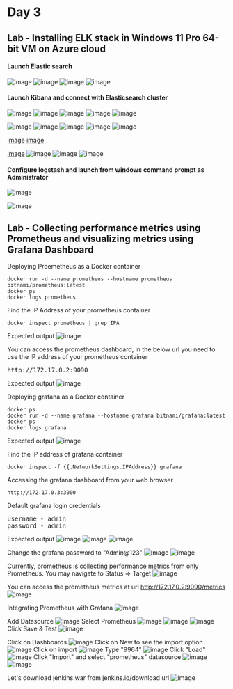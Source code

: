 # Day 3

## Lab - Installing ELK stack in Windows 11 Pro 64-bit VM on Azure cloud
#### Launch Elastic search
![image](https://github.com/user-attachments/assets/4365bb19-93c2-4496-9a78-368d8acbd984)
![image](https://github.com/user-attachments/assets/f45f3427-153b-4502-b348-03027ccf8396)
![image](https://github.com/user-attachments/assets/f25e4eba-59e8-446f-9bb3-7255031c4195)
![image](https://github.com/user-attachments/assets/84becbdc-aa2a-42a3-9bd3-217341cae8e4)

#### Launch Kibana and connect with Elasticsearch cluster
![image](https://github.com/user-attachments/assets/866bdc08-2cfe-4751-8507-09288ba06aee)
![image](https://github.com/user-attachments/assets/1dcaef2a-0408-47a3-9454-918c337245c3)
![image](https://github.com/user-attachments/assets/912b1e07-fa69-4138-8a20-1154993f9b4c)
![image](https://github.com/user-attachments/assets/5ed40b68-5dd5-42e9-802f-65e1813cdffb)
![image](https://github.com/user-attachments/assets/9137972e-3a83-4121-a392-651b6da3d7a5)

![image](https://github.com/user-attachments/assets/4b53c85c-fa4c-4c17-a44e-dea25a596660)
![image](https://github.com/user-attachments/assets/f10f85d9-ca23-416d-a0d2-050ae62adb24)
![image](https://github.com/user-attachments/assets/55e772d1-f8b4-46ed-a933-766894ff0190)
![image](https://github.com/user-attachments/assets/fd0af8f8-7558-4499-a526-73b4c0805531)
![image](https://github.com/user-attachments/assets/a964561f-29cf-41a6-b39e-6db97672df23)

[image](https://github.com/user-attachments/assets/24e6484a-db61-4392-b1d8-33eed4aa7e39)
[image](https://github.com/user-attachments/assets/d95b31d5-be87-4fc4-935d-2a0b29bd7e60)

[image](https://github.com/user-attachments/assets/76530417-b07c-47ca-9531-dccb7d16a8c7)
![image](https://github.com/user-attachments/assets/f7385f6c-df86-4a77-b260-5d11126763b0)
![image](https://github.com/user-attachments/assets/92c0d751-fe29-4b33-be60-35b0cdd5e6ba)
![image](https://github.com/user-attachments/assets/19396b21-0c58-4df8-9499-07f19f78aae7)

#### Configure logstash and launch from windows command prompt as Administrator
![image](https://github.com/user-attachments/assets/c6179dfc-a289-487e-af5a-f85f6597f589)

![image](https://github.com/user-attachments/assets/4323905a-ff1b-4f17-a453-fe6b59bfeecf)

## Lab - Collecting performance metrics using Prometheus and visualizing metrics using Grafana Dashboard

Deploying Proemetheus as a Docker container
```
docker run -d --name prometheus --hostname prometheus bitnami/prometheus:latest
docker ps
docker logs prometheus
```

Find the IP Address of your prometheus container
```
docker inspect prometheus | grep IPA
```
Expected output
![image](https://github.com/user-attachments/assets/835682a7-e2a0-463d-bd83-81176bae4e42)


You can access the prometheus dashboard, in the below url you need to use the IP address of your prometheus container
<pre>
http://172.17.0.2:9090  
</pre>

Expected output
![image](https://github.com/user-attachments/assets/df80f7cc-43ed-4024-b21c-c61e9a3a32bb)

Deploying grafana as a Docker container
```
docker ps
docker run -d --name grafana --hostname grafana bitnami/grafana:latest
docker ps
docker logs grafana
```

Expected output
![image](https://github.com/user-attachments/assets/de718f29-cc09-464a-9ae8-a24481033a18)

Find the IP address of grafana container
```
docker inspect -f {{.NetworkSettings.IPAddress}} grafana
```

Accessing the grafana dashboard from your web browser
```
http://172.17.0.3:3000
```
Default grafana login credentials
<pre>
username - admin
password - admin
</pre>

Expected output
![image](https://github.com/user-attachments/assets/0486fcc4-aab3-4d94-93de-193b600f0b3d)
![image](https://github.com/user-attachments/assets/5d141d12-f44e-48d3-b709-2e3b4ed42d50)
![image](https://github.com/user-attachments/assets/832f3117-cb59-4ac3-b3e6-cb72be18f465)

Change the grafana password to "Admin@123"
![image](https://github.com/user-attachments/assets/53b64a96-3d89-4772-8c50-f2e1f02d261b)
![image](https://github.com/user-attachments/assets/a39f7836-3e42-435b-8257-699b1e6c99c1)


Currently, prometheus is collecting performance metrics from only Prometheus. You may navigate to Status => Target
![image](https://github.com/user-attachments/assets/2a404118-710a-45f7-8068-bb274cc45467)

You can access the prometheus metrics at url http://172.17.0.2:9090/metrics
![image](https://github.com/user-attachments/assets/b64c4670-8605-411f-885c-d6c393843afa)

Integrating Prometheus with Grafana
![image](https://github.com/user-attachments/assets/2eeda054-bee0-45a2-9332-e9d5b3c24e79)

Add Datasource
![image](https://github.com/user-attachments/assets/c098b4d8-638a-4dcb-90fa-d62964de4be0)
Select Prometheus
![image](https://github.com/user-attachments/assets/d168b20b-d764-4e76-8708-219f81666ee6)
![image](https://github.com/user-attachments/assets/198bb162-76d6-401f-8e8a-5e9c9f2ccff6)
![image](https://github.com/user-attachments/assets/bb96cea9-9d55-4add-a3eb-0cf2eef651b7)
Click Save & Test
![image](https://github.com/user-attachments/assets/1f2468da-998d-491e-a726-89c6908a56df)

Click on Dashboards
![image](https://github.com/user-attachments/assets/3711d7f3-65c2-4ca8-9ce6-4bad6ff9d544)
Click on New to see the import option
![image](https://github.com/user-attachments/assets/12ac50d6-0ad5-4822-b13d-136b3c0d3af0)
Click on import
![image](https://github.com/user-attachments/assets/b33a565a-bdf3-4a76-8bd6-d53c6c757933)
Type "9964"
![image](https://github.com/user-attachments/assets/983cd2e2-22b2-4af9-8947-6f404ef28f36)
Click "Load"
![image](https://github.com/user-attachments/assets/6876cc0a-8175-4117-805d-7dd64ac976f0)
Click "Import" and select "prometheus" datasource
![image](https://github.com/user-attachments/assets/a542860e-37cf-4757-b0a4-0864bcd8225b)
![image](https://github.com/user-attachments/assets/c74ac9f4-2844-4b58-a11e-71b9bc56e92e)

Let's download jenkins.war from jenkins.io/download url
![image](https://github.com/user-attachments/assets/86c7b1df-991d-47f5-a565-af9c0bc7f690)
